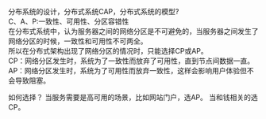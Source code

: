 分布系统的设计，分布式系统CAP，分布式系统的模型?   
C、A、P:一致性、可用性、分区容错性   
在分布式系统中，认为服务器之间的网络分区是不可避免的，当服务器之间发生了网络分区的时候，一致性和可用性不可两全。  
所以在分布式架构出现了网络分区的情况时，只能选择CP或AP。  
CP：网络分区发生时，系统为了一致性而放弃了可用性，直到节点间数据一直。
AP：网络分区发生时，系统为了可用性而放弃一致性，这样会影响用户体验但不会导致阻塞。

如何选择？
当服务需要是高可用的场景，比如网站门户，选AP。
当和钱相关的选CP。
